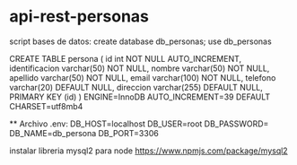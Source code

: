 # api-rest-personas

script bases de datos:
create database db_personas;
use db_personas

CREATE TABLE persona (
id int NOT NULL AUTO_INCREMENT,
identificacion varchar(50) NOT NULL,
nombre varchar(50) NOT NULL,
apellido varchar(50) NOT NULL,
email varchar(100) NOT NULL,
telefono varchar(20) DEFAULT NULL,
direccion varchar(255) DEFAULT NULL,
PRIMARY KEY (id)
) ENGINE=InnoDB AUTO_INCREMENT=39 DEFAULT CHARSET=utf8mb4

\*\* Archivo .env:
DB_HOST=localhost
DB_USER=root
DB_PASSWORD=
DB_NAME=db_persona
DB_PORT=3306

instalar libreria mysql2 para node
https://www.npmjs.com/package/mysql2
